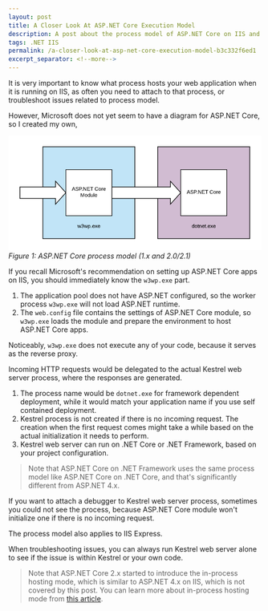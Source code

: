 ```yaml
---
layout: post
title: A Closer Look At ASP.NET Core Execution Model
description: A post about the process model of ASP.NET Core on IIS and why you should know it.
tags: .NET IIS
permalink: /a-closer-look-at-asp-net-core-execution-model-b3c332f6ed1
excerpt_separator: <!--more-->
---
```

It is very important to know what process hosts your web application when it is running on IIS, as often you need to attach to that process, or troubleshoot issues related to process model.
<!--more-->

However, Microsoft does not yet seem to have a diagram for ASP.NET Core, so I created my own,

![img-description](/images/aspnet-core-processes.png)
_Figure 1: ASP.NET Core process model (1.x and 2.0/2.1)_

If you recall Microsoft's recommendation on setting up ASP.NET Core apps on IIS, you should immediately know the `w3wp.exe` part.

1. The application pool does not have ASP.NET configured, so the worker process `w3wp.exe` will not load ASP.NET runtime.
1. The `web.config` file contains the settings of ASP.NET Core module, so `w3wp.exe` loads the module and prepare the environment to host ASP.NET Core apps.

Noticeably, `w3wp.exe` does not execute any of your code, because it serves as the reverse proxy.

Incoming HTTP requests would be delegated to the actual Kestrel web server process, where the responses are generated.

1. The process name would be `dotnet.exe` for framework dependent deployment, while it would match your application name if you use self contained deployment.
1. Kestrel process is not created if there is no incoming request. The creation when the first request comes might take a while based on the actual initialization it needs to perform.
1. Kestrel web server can run on .NET Core or .NET Framework, based on your project configuration.

> Note that ASP.NET Core on .NET Framework uses the same process model like ASP.NET Core on .NET Core, and that's significantly different from ASP.NET 4.x.

If you want to attach a debugger to Kestrel web server process, sometimes you could not see the process, because ASP.NET Core module won't initialize one if there is no incoming request.

The process model also applies to IIS Express.

When troubleshooting issues, you can always run Kestrel web server alone to see if the issue is within Kestrel or your own code.

> Note that ASP.NET Core 2.x started to introduce the in-process hosting mode, which is similar to ASP.NET 4.x on IIS, which is not covered by this post.
> You can learn more about in-process hosting mode from [this article](https://docs.microsoft.com/aspnet/core/host-and-deploy/iis/in-process-hosting).
